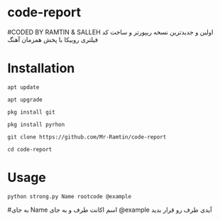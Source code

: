 # code-report
#CODED BY RAMTIN & SALLEH
اولین و جدیدترین نسخه ریپورتر و ساخت کد فیلتری روبیکا با پخش همزمان آهنگ 

# Installation

`apt update`

`apt upgrade`

`pkg install git`

`pkg install pyrhon`

`git clone https://github.com/Mr-Ramtin/code-report`

`cd code-report`

 # Usage

`python strong.py Name rootcode @example`

#به جای Name اسم اکانت طرف و به جای @example آیدی طرف رو قرار بدید
